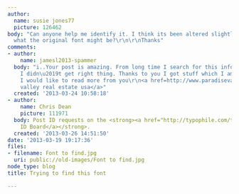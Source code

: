 ```yaml
---
author:
  name: susie jones77
  picture: 126462
body: "Can anyone help me identify it. I think its been altered slightly but any ideas
  what the original font might be?\r\n\r\nThanks"
comments:
- author:
    name: jamesl2013-spammer
  body: "i..Your post is amazing. From long time I search for this information. But
    I didn\u2019t get right thing. Thanks to you I got stuff which I am looking for.
    I would like to read more from you\r\n<a href=http://www.paradisevalleyrealestateusa.com/links.html>paradise
    valley real estate usa</a>"
  created: '2013-03-24 10:58:18'
- author:
    name: Chris Dean
    picture: 111971
  body: Post ID requests on the <strong><a href="http://typophile.com/typeid">Type
    ID Board</a></strong>.
  created: '2013-03-26 14:51:50'
date: '2013-03-19 19:17:36'
files:
- filename: Font to find.jpg
  uri: public://old-images/Font to find.jpg
node_type: blog
title: Trying to find this font

---
```

